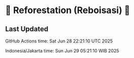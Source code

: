 
# 🌳 Reforestation (Reboisasi) 🌲

## Last Updated

GitHub Actions time: Sat Jun 28 22:21:10 UTC 2025

Indonesia/Jakarta time: Sun Jun 29 05:21:10 WIB 2025
